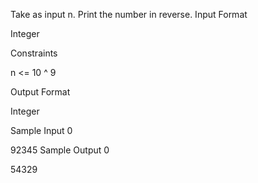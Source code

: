 Take as input n. Print the number in reverse.
Input Format

Integer

Constraints

n <= 10 ^ 9

Output Format

Integer

Sample Input 0

92345
Sample Output 0

54329
